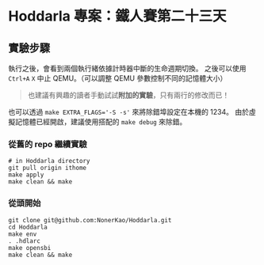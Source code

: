 # Hoddarla 專案：鐵人賽第二十三天

## 實驗步驟

執行之後，會看到兩個執行緒依據計時器中斷的生命週期切換。
之後可以使用 `Ctrl+A` `X` 中止 QEMU。（可以調整 QEMU 參數控制不同的記憶體大小）

> 也建議有興趣的讀者手動試試**附加的實驗**，只有兩行的修改而已！

也可以透過 `make EXTRA_FLAGS='-S -s'` 來將除錯埠設定在本機的 1234。
由於虛擬記憶體已經開啟，建議使用搭配的 `make debug` 來除錯。

### 從舊的 repo 繼續實驗

```
# in Hoddarla directory
git pull origin ithome
make apply
make clean && make
```

### 從頭開始

```
git clone git@github.com:NonerKao/Hoddarla.git
cd Hoddarla
make env
. .hdlarc
make opensbi
make clean && make
```
